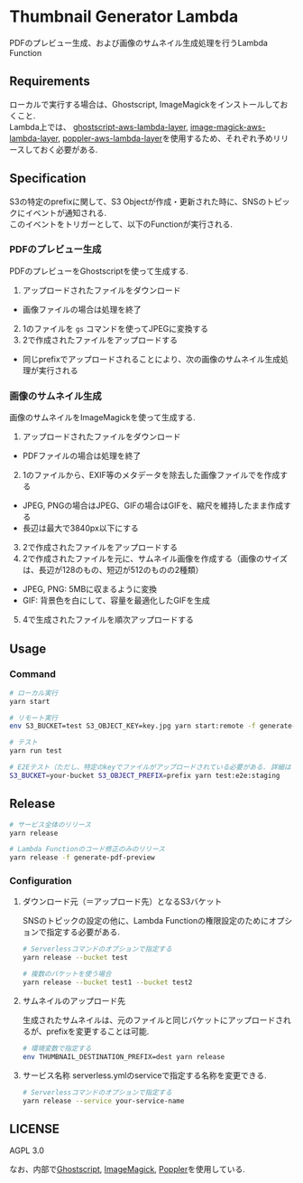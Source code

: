 # Thumbnail Generator Lambda
PDFのプレビュー生成、および画像のサムネイル生成処理を行うLambda Function

## Requirements
ローカルで実行する場合は、Ghostscript, ImageMagickをインストールしておくこと.\
Lambda上では、 [ghostscript-aws-lambda-layer](https://github.com/BearTail/ghostscript-aws-lambda-layer), [image-magick-aws-lambda-layer](https://github.com/BearTail/image-magick-aws-lambda-layer), [poppler-aws-lambda-layer](https://github.com/BearTail/poppler-aws-lambda-layer)を使用するため、それぞれ予めリリースしておく必要がある.

## Specification
S3の特定のprefixに関して、S3 Objectが作成・更新された時に、SNSのトピックにイベントが通知される.\
このイベントをトリガーとして、以下のFunctionが実行される.

### PDFのプレビュー生成
PDFのプレビューをGhostscriptを使って生成する.

1. アップロードされたファイルをダウンロード
  - 画像ファイルの場合は処理を終了
2. 1のファイルを `gs` コマンドを使ってJPEGに変換する
3. 2で作成されたファイルをアップロードする
  - 同じprefixでアップロードされることにより、次の画像のサムネイル生成処理が実行される

### 画像のサムネイル生成
画像のサムネイルをImageMagickを使って生成する.

1. アップロードされたファイルをダウンロード
  - PDFファイルの場合は処理を終了
2. 1のファイルから、EXIF等のメタデータを除去した画像ファイルでを作成する
  - JPEG, PNGの場合はJPEG、GIFの場合はGIFを、縮尺を維持したまま作成する
  - 長辺は最大で3840px以下にする
3. 2で作成されたファイルをアップロードする
4. 2で作成されたファイルを元に、サムネイル画像を作成する（画像のサイズは、長辺が128のもの、短辺が512のものの2種類）
  - JPEG, PNG: 5MBに収まるように変換
  - GIF: 背景色を白にして、容量を最適化したGIFを生成
5. 4で生成されたファイルを順次アップロードする

## Usage
### Command

```sh
# ローカル実行
yarn start

# リモート実行
env S3_BUCKET=test S3_OBJECT_KEY=key.jpg yarn start:remote -f generate-thumbnails

# テスト
yarn run test

# E2Eテスト（ただし、特定のkeyでファイルがアップロードされている必要がある. 詳細は `test/data/index.json` を参照）
S3_BUCKET=your-bucket S3_OBJECT_PREFIX=prefix yarn test:e2e:staging
```

## Release
```sh
# サービス全体のリリース
yarn release

# Lambda Functionのコード修正のみのリリース
yarn release -f generate-pdf-preview
```

### Configuration
1. ダウンロード元（＝アップロード先）となるS3バケット

    SNSのトピックの設定の他に、Lambda Functionの権限設定のためにオプションで指定する必要がある.

    ```sh
    # Serverlessコマンドのオプションで指定する
    yarn release --bucket test

    # 複数のバケットを使う場合
    yarn release --bucket test1 --bucket test2
    ```

1. サムネイルのアップロード先

    生成されたサムネイルは、元のファイルと同じバケットにアップロードされるが、prefixを変更することは可能.

    ```sh
    # 環境変数で指定する
    env THUMBNAIL_DESTINATION_PREFIX=dest yarn release
    ```

3. サービス名称
    serverless.ymlのserviceで指定する名称を変更できる.

    ```sh
    # Serverlessコマンドのオプションで指定する
    yarn release --service your-service-name
    ```

## LICENSE
AGPL 3.0

なお、内部で[Ghostscript](https://www.ghostscript.com/), [ImageMagick](https://imagemagick.org/), [Poppler](https://poppler.freedesktop.org/)を使用している.
